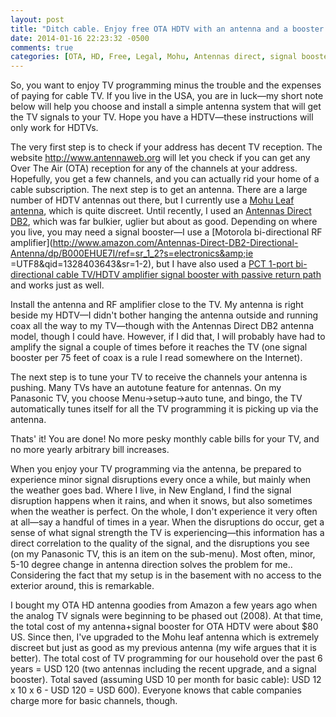 ```yaml
---
layout: post
title: "Ditch cable. Enjoy free OTA HDTV with an antenna and a booster. Save $."
date: 2014-01-16 22:23:32 -0500
comments: true
categories: [OTA, HD, Free, Legal, Mohu, Antennas direct, signal booster]
---
```

So, you  want to enjoy  TV programming minus  the trouble and  the expenses of  paying for
cable TV. If you live in the USA, you are in luck—my short note below will help you choose
and install a simple antenna system that will get the TV signals to your TV. Hope you have
a HDTV—these instructions will only work for HDTVs.

The very first  step is to check if  your address has decent TV reception.  The website <a
title="AntennaWeb                 website"                href="http://www.antennaweb.org"
target="_blank">http://www.antennaweb.org</a> will let  you check if you can  get any Over
The Air (OTA) reception for any of the  channels at your address. Hopefully, you get a few
channels, and you can actually rid your home  of a cable subscription. The next step is to
get an antenna. There are a large number of HDTV antennas out there, but I currently use a
[Mohu Leaf antenna](http://www.amazon.com/Mohu-Leaf-Paper-Thin-Indoor-Antenna/dp/B004QK7HI8), which
is   quite  discreet.   Until recently, I used  an  [Antennas Direct DB2](http://www.amazon.com/Antennas-Direct-DB2-Directional-Antenna/dp/B000EHUE7I/ref=sr_1_2?s=electronics&amp;ie=UTF8&amp;qid=1328403643&amp;sr=1-2), which  was
 far bulkier, uglier  but about as good. Depending  on where you
live,      you      may      need      a      signal     booster—I      use      a [Motorola bi-directional RF amplifier](http://www.amazon.com/Antennas-Direct-DB2-Directional-Antenna/dp/B000EHUE7I/ref=sr_1_2?s=electronics&amp;ie
=UTF8&amp;qid=1328403643&amp;sr=1-2), but I have also used a [PCT 1-port bi-directional cable TV/HDTV amplifier signal booster with passive return path](http://www.amazon.com/dp/B000F28DP2/ref=pe_385040_30332190_TE_M3T1_ST1_dp_1)
 and works just as well.

Install the antenna and RF amplifier close to the TV. My antenna is right beside my HDTV—I
didn't bother  hanging the antenna outside  and running coax  all the way to  my TV—though
with the Antennas Direct DB2 antenna model, though I could have. However, if I did that, I
will probably have  had to amplify the signal  a couple of times before it  reaches the TV
(one signal booster per 75 feet of coax is a rule I read somewhere on the Internet).

The next step is to tune your TV to receive the channels your antenna is pushing. Many TVs
have   an   autotune   feature   for   antennas.   On  my   Panasonic   TV,   you   choose
Menu-&gt;setup-&gt;auto tune, and bingo, the TV  automatically tunes itself for all the TV
programming it is picking up via the antenna.

Thats' it! You are done! No more pesky monthly cable bills for your TV, and no more yearly
arbitrary bill increases.

When you enjoy your TV programming via the antenna, be prepared to experience minor signal
disruptions every once a while, but mainly when the weather goes bad. Where I live, in New
England, I find the  signal disruption happens when it rains, and  when it snows, but also
sometimes when the weather  is perfect. On the whole, I don't  experience it very often at
all—say a handful of  times in a year. When the disruptions do occur,  get a sense of what
signal strength  the TV is experiencing—this  information has a direct  correlation to the
quality of the signal, and the disruptions you see (on my Panasonic TV, this is an item on
the  sub-menu). Most  often, minor,  5-10 degree  change in  antenna direction  solves the
problem for me.. Considering  the fact that my setup is in the  basement with no access to
the exterior around, this is remarkable.

I bought my OTA HD antenna goodies from  Amazon a few years ago when the analog TV signals
were beginning to be phased out (2008).  At that time, the total cost of my antenna+signal
booster for OTA HDTV were about $80 US. Since then, I've upgraded to the Mohu leaf antenna
which is extremely discreet  but just as good as my previous  antenna (my wife argues that
it is better). The total cost of TV  programming for our household over the past 6 years =
USD 120  (two antennas including  the recent upgrade,  and a signal booster).  Total saved
(assuming USD  10 per  month for  basic cable): USD  12 x  10 x  6 - USD  120 =  USD 600).
Everyone knows that cable companies charge more for basic channels, though.
